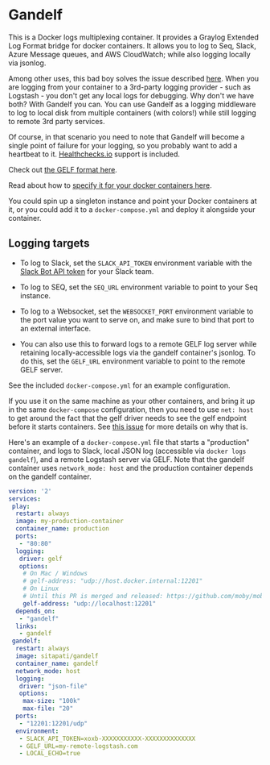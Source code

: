 # Gandelf

This is a Docker logs multiplexing container. It provides a Graylog Extended Log Format bridge for docker containers. It allows you to log to Seq, Slack, Azure Message queues, and AWS CloudWatch; while also logging locally via jsonlog.

Among other uses, this bad boy solves the issue described [here](https://github.com/moby/moby/issues/30887). When you are logging from your container to a 3rd-party logging provider - such as Logstash - you don't get any local logs for debugging. Why don't we have both? With Gandelf you can. You can use Gandelf as a logging middleware to log to local disk from multiple containers (with colors!) while still logging to remote 3rd party services.

Of course, in that scenario you need to note that Gandelf will become a single point of failure for your logging, so you probably want to add a heartbeat to it. [Healthchecks.io](https://healthchecks.io) support is included.

Check out [the GELF format here](http://docs.graylog.org/en/2.1/pages/gelf.html).

Read about how to [specify it for your docker containers here](https://docs.docker.com/engine/admin/logging/overview/#/gelf-options).

You could spin up a singleton instance and point your Docker containers at it, or you
could add it to a `docker-compose.yml` and deploy it alongside your container.

## Logging targets

* To log to Slack, set the `SLACK_API_TOKEN` environment variable with the [Slack Bot API token](https://api.slack.com/bot-users) for your Slack team.

* To log to SEQ, set the `SEQ_URL` environment variable to point to your Seq instance.

* To log to a Websocket, set the `WEBSOCKET_PORT` environment variable to the port value you want to serve on, and make sure to bind that port to an external interface.

* You can also use this to forward logs to a remote GELF log server while retaining locally-accessible logs via the gandelf container's jsonlog. To do this, set the `GELF_URL` environment variable to point to the remote GELF server.

See the included `docker-compose.yml` for an example configuration.

If you use it on the same machine as your other containers, and bring it up in the same `docker-compose` configuration, then you need to use `net: host` to get around the fact that the gelf driver needs to see the gelf endpoint before it starts containers. See [this issue](https://github.com/docker/compose/issues/2657) for more details on why that is.

Here's an example of a `docker-compose.yml` file that starts a "production" container, and logs to Slack, local JSON log (accessible via `docker logs gandelf`), and a remote Logstash server via GELF. Note that the gandelf container uses `network_mode: host` and the production container depends on the gandelf container.

```YAML
version: '2'
services:
 play:
  restart: always
  image: my-production-container
  container_name: production
  ports:
   - "80:80"
  logging:
   driver: gelf
   options:
    # On Mac / Windows
    # gelf-address: "udp://host.docker.internal:12201"
    # On Linux
    # Until this PR is merged and released: https://github.com/moby/moby/pull/40007
    gelf-address: "udp://localhost:12201"
  depends_on:
   - "gandelf"
  links:
   - gandelf
 gandelf:
  restart: always
  image: sitapati/gandelf
  container_name: gandelf
  network_mode: host
  logging:
   driver: "json-file"
   options:
    max-size: "100k"
    max-file: "20"
  ports:
   - "12201:12201/udp"
  environment:
   - SLACK_API_TOKEN=xoxb-XXXXXXXXXXX-XXXXXXXXXXXXXX
   - GELF_URL=my-remote-logstash.com
   - LOCAL_ECHO=true
```
